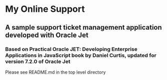 # My Online Support
## A sample support ticket management application developed with Oracle Jet
### Based on Practical Oracle JET: Developing Enterprise Applications in JavaScript book by Daniel Curtis, updated for version 7.2.0 of Oracle Jet

Please see README.md in the top level directory